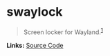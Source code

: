 # swaylock

> Screen locker for Wayland.<sup>[1][desc]</sup>

**Links:** [Source Code]

[desc]: https://github.com/swaywm/swaylock
[source code]: https://github.com/swaywm/swaylock
